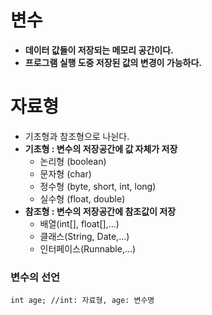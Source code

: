# 변수
- **데이터 값들이 저장되는 메모리 공간이다.**
- **프로그램 실행 도중 저장된 값의 변경이 가능하다.**<br /> 
# 자료형
- 기초형과 참조형으로 나뉜다.
 - **기초형 : 변수의 저장공간에 값 자체가 저장**
   - 논리형 (boolean)
   - 문자형 (char)
   - 정수형 (byte, short, int, long)
   - 실수형 (float, double)
 - **참조형 : 변수의 저장공간에 참조값이 저장**
   - 배열(int[], float[],...)
   - 클래스(String, Date,...)
   - 인터페이스(Runnable,...)
### 변수의 선언
    int age; //int: 자료형, age: 변수명
